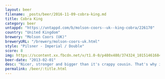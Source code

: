 ```yaml
---
layout: beer
filename: _posts/beer/2016-11-09-cobra-king.md
title: Cobra King
category: beer
untappd: "https://untappd.com/b/molson-coors--uk--king-cobra/226170"
country: "United Kingdom"
brewery: "Molson Coors (UK)"
breweryURL: "/brewery/molson-coors-uk.html"
style: "Pilsner - Imperial / Double"
score: 8
img: https://scontent.xx.fbcdn.net/v/t1.0-0/p480x480/374324_10151461684623745_844347532_n.jpg?oh=b5beecb7e31a9ab551ca73636975ced1&oe=5B200534
beer-date: "2013-02-01"
desc: "Nicer, stronger and bigger than it's crappy cousin. That's why it's the king"
permalink: /beer/:title.html
---
```

